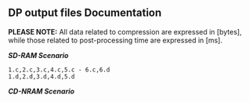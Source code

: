 ## DP output files Documentation
**PLEASE NOTE:** All data related to compression are expressed in [bytes], while those related to post-processing time are expressed in [ms].


***SD-RAM Scenario***

```
1.c,2.c,3.c,4.c,5.c - 6.c,6.d
1.d,2.d,3.d,4.d,5.d
```



***CD-NRAM Scenario***
